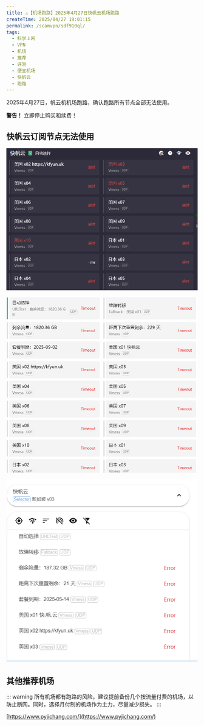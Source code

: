 ```yaml
---
title: ⚠️【机场跑路】2025年4月27日快帆云机场跑路
createTime: 2025/04/27 19:01:15
permalink: /scamvpn/sdf910ql/
tags:
  - 科学上网
  - VPN
  - 机场
  - 推荐
  - 评测
  - 便宜机场
  - 快帆云
  - 跑路
---
```


2025年4月27日，帆云机机场跑路，确认跑路所有节点全部无法使用。

**警告！** 立即停止购买和续费！

<!-- more -->

## 快帆云订阅节点无法使用

![快帆云订阅节点无法使用](images/机场跑路快帆云/image.png)

![快帆云订阅节点无法使用](images/机场跑路快帆云/image-1.png)

![快帆云订阅节点无法使用](images/机场跑路快帆云/image-2.png)

## 其他推荐机场

::: warning
所有机场都有跑路的风险，建议提前备份几个按流量付费的机场，以防止断网。同时，选择月付制的机场作为主力，尽量减少损失。
:::

[https://www.pyjichang.com/](https://www.pyjichang.com/)
